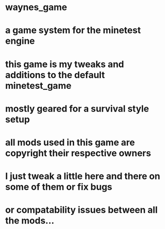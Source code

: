 # waynes_game
# a game system for the minetest engine
# 
# this game is my tweaks and additions to the default minetest_game
# mostly geared for a survival style setup
#
# all mods used in this game are copyright their respective owners
# I just tweak a little here and there on some of them or fix bugs
# or compatability issues between all the mods...
